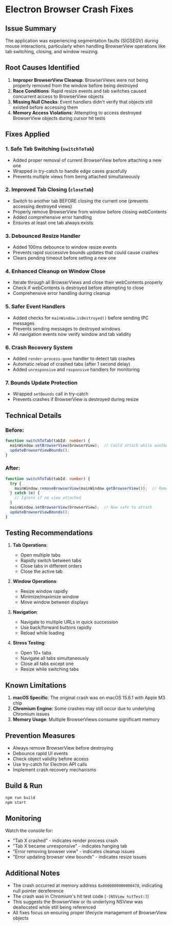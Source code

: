 # Electron Browser Crash Fixes

## Issue Summary
The application was experiencing segmentation faults (SIGSEGV) during mouse interactions, particularly when handling BrowserView operations like tab switching, closing, and window resizing.

## Root Causes Identified

1. **Improper BrowserView Cleanup**: BrowserViews were not being properly removed from the window before being destroyed
2. **Race Conditions**: Rapid resize events and tab switches caused concurrent access to BrowserView objects
3. **Missing Null Checks**: Event handlers didn't verify that objects still existed before accessing them
4. **Memory Access Violations**: Attempting to access destroyed BrowserView objects during cursor hit tests

## Fixes Applied

### 1. **Safe Tab Switching** (`switchToTab`)
- Added proper removal of current BrowserView before attaching a new one
- Wrapped in try-catch to handle edge cases gracefully
- Prevents multiple views from being attached simultaneously

### 2. **Improved Tab Closing** (`closeTab`)
- Switch to another tab BEFORE closing the current one (prevents accessing destroyed views)
- Properly remove BrowserView from window before closing webContents
- Added comprehensive error handling
- Ensures at least one tab always exists

### 3. **Debounced Resize Handler**
- Added 100ms debounce to window resize events
- Prevents rapid successive bounds updates that could cause crashes
- Clears pending timeout before setting a new one

### 4. **Enhanced Cleanup on Window Close**
- Iterate through all BrowserViews and close their webContents properly
- Check if webContents is destroyed before attempting to close
- Comprehensive error handling during cleanup

### 5. **Safer Event Handlers**
- Added checks for `mainWindow.isDestroyed()` before sending IPC messages
- Prevents sending messages to destroyed windows
- All navigation events now verify window and tab validity

### 6. **Crash Recovery System**
- Added `render-process-gone` handler to detect tab crashes
- Automatic reload of crashed tabs (after 1 second delay)
- Added `unresponsive` and `responsive` handlers for monitoring

### 7. **Bounds Update Protection**
- Wrapped `setBounds` call in try-catch
- Prevents crashes if BrowserView is destroyed during resize

## Technical Details

### Before:
```typescript
function switchToTab(tabId: number) {
  mainWindow.setBrowserView(browserView);  // Could attach while another is active
  updateBrowserViewBounds();
}
```

### After:
```typescript
function switchToTab(tabId: number) {
  try {
    mainWindow.removeBrowserView(mainWindow.getBrowserView());  // Remove current first
  } catch (e) {
    // Ignore if no view attached
  }
  mainWindow.setBrowserView(browserView);  // Now safe to attach
  updateBrowserViewBounds();
}
```

## Testing Recommendations

1. **Tab Operations**:
   - Open multiple tabs
   - Rapidly switch between tabs
   - Close tabs in different orders
   - Close the active tab

2. **Window Operations**:
   - Resize window rapidly
   - Minimize/maximize window
   - Move window between displays

3. **Navigation**:
   - Navigate to multiple URLs in quick succession
   - Use back/forward buttons rapidly
   - Reload while loading

4. **Stress Testing**:
   - Open 10+ tabs
   - Navigate all tabs simultaneously
   - Close all tabs except one
   - Resize while switching tabs

## Known Limitations

1. **macOS Specific**: The original crash was on macOS 15.6.1 with Apple M3 chip
2. **Chromium Engine**: Some crashes may still occur due to underlying Chromium issues
3. **Memory Usage**: Multiple BrowserViews consume significant memory

## Prevention Measures

- Always remove BrowserView before destroying
- Debounce rapid UI events
- Check object validity before access
- Use try-catch for Electron API calls
- Implement crash recovery mechanisms

## Build & Run

```bash
npm run build
npm start
```

## Monitoring

Watch the console for:
- "Tab X crashed" - indicates render process crash
- "Tab X became unresponsive" - indicates hanging tab
- "Error removing browser view" - indicates cleanup issues
- "Error updating browser view bounds" - indicates resize issues

## Additional Notes

- The crash occurred at memory address `0x0000000000000478`, indicating null pointer dereference
- The crash was in Chromium's hit test code (`-[NSView hitTest:]`)
- This suggests the BrowserView or its underlying NSView was deallocated while still being referenced
- All fixes focus on ensuring proper lifecycle management of BrowserView objects
